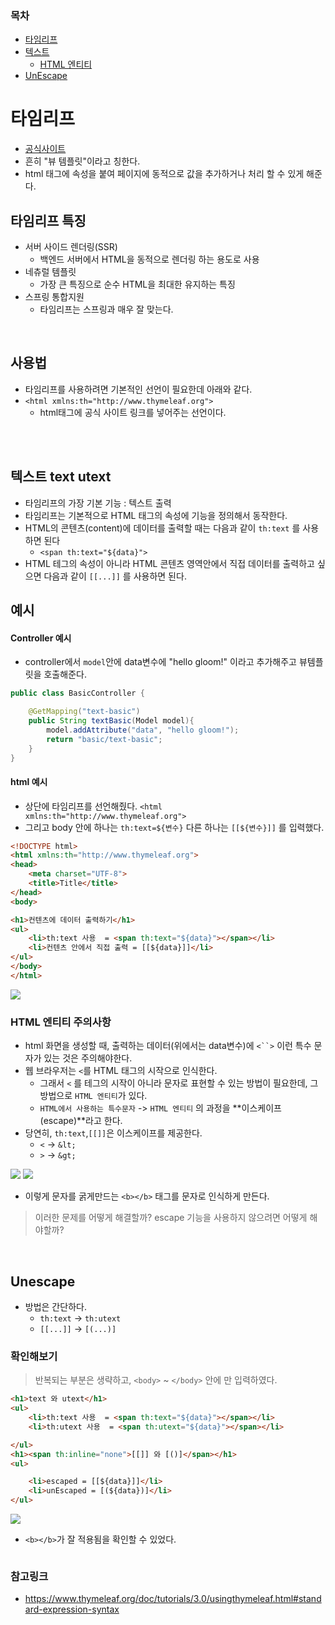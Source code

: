 ### 목차
 - [타임리프](#타임리프)
 - [텍스트](#텍스트-text-utext)
   - [HTML 엔티티](#HTML-엔티티-주의사항)
 - [UnEscape](#Unescape)

# 타임리프
 - [공식사이트](https://www.thymeleaf.org/)
 - 흔히 "뷰 템플릿"이라고 칭한다.
 - html 태그에 속성을 붙여 페이지에 동적으로 값을 추가하거나 처리 할 수 있게 해준다.

## 타임리프 특징
 - 서버 사이드 렌더링(SSR)
   - 백엔드 서버에서 HTML을 동적으로 렌더링 하는 용도로 사용
 - 네츄럴 템플릿
   - 가장 큰 특징으로 순수 HTML을 최대한 유지하는 특징
 - 스프링 통합지원
   - 타임리프는 스프링과 매우 잘 맞는다.

<br>

## 사용법 
 - 타임리프를 사용하려면 기본적인 선언이 필요한데 아래와 같다.
 - `<html xmlns:th="http://www.thymeleaf.org">`
   - html태그에 공식 사이트 링크를 넣어주는 선언이다.

<br>
<br>




## 텍스트 text utext
 - 타임리프의 가장 기본 기능 : 텍스트 출력
 - 타임리프는 기본적으로 HTML 태그의 속성에 기능을 정의해서 동작한다.
 - HTML의 콘텐츠(content)에 데이터를 출력할 때는 다음과 같이 `th:text` 를 사용하면 된다
   - `<span th:text="${data}">`
 - HTML 테그의 속성이 아니라 HTML 콘텐츠 영역안에서 직접 데이터를 출력하고 싶으면 다음과 같이 `[[...]]` 를 사용하면 된다.


## 예시

#### Controller 예시
- controller에서 `model`안에 data변수에 "hello gloom!" 이라고 추가해주고 뷰템플릿을 호출해준다.

```java
public class BasicController {

    @GetMapping("text-basic")
    public String textBasic(Model model){
        model.addAttribute("data", "hello gloom!");
        return "basic/text-basic";
    }
}

```

#### html 예시 
- 상단에 타임리프를 선언해줬다. `<html xmlns:th="http://www.thymeleaf.org">`
- 그리고 body 안에 하나는 `th:text=${변수}` 다른 하나는 `[[${변수}]]` 를 입력했다. 

```html
<!DOCTYPE html>
<html xmlns:th="http://www.thymeleaf.org">
<head>
    <meta charset="UTF-8">
    <title>Title</title>
</head>
<body>

<h1>컨텐츠에 데이터 출력하기</h1>
<ul>
    <li>th:text 사용  = <span th:text="${data}"></span></li>
    <li>컨텐츠 안에서 직접 출력 = [[${data}]]</li>
</ul>
</body>
</html>
```

<img src="https://user-images.githubusercontent.com/104331549/203462124-ceca3787-2e02-45c8-9bab-337a385eb466.png">

<br>

### HTML 엔티티 주의사항 
- html 화면을 생성할 때, 출력하는 데이터(위에서는 data변수)에 `<``>` 이런 특수 문자가 있는 것은 주의해야한다.
- 웹 브라우저는 `<`를 HTML 태그의 시작으로 인식한다. 
  - 그래서 `<` 를 테그의 시작이 아니라 문자로 표현할 수 있는 방법이 필요한데, 그 방법으로 `HTML 엔티티`가 있다.
  - `HTML에서 사용하는 특수문자` -> `HTML 엔티티` 의 과정을 **이스케이프(escape)**라고 한다.
- 당연히, `th:text`,`[[]]`은 이스케이프를 제공한다.
  - `<` -> `&lt;`
  - `>` -> `&gt;`
  
<img src="https://user-images.githubusercontent.com/104331549/203462918-826be578-de42-4161-98d6-d5d546234774.png">
<img src="https://user-images.githubusercontent.com/104331549/203462978-afe565ac-815e-4450-97ee-8771358bf18f.png">

 - 이렇게 문자를 굵게만드는 `<b></b>` 태그를 문자로 인식하게 만든다.

> 이러한 문제를 어떻게 해결할까?
> escape 기능을 사용하지 않으려면 어떻게 해야할까?

<br>

## Unescape
- 방법은 간단하다.
  - `th:text` -> `th:utext`
  - `[[...]]` -> `[(...)]`

### 확인해보기
> 반복되는 부분은 생략하고, `<body>` ~ `</body>` 안에 만 입력하였다. 
```html
<h1>text 와 utext</h1>
<ul>
    <li>th:text 사용  = <span th:text="${data}"></span></li>
    <li>th:utext 사용  = <span th:utext="${data}"></span></li>

</ul>
<h1><span th:inline="none">[[]] 와 [()]</span></h1>
<ul>

    <li>escaped = [[${data}]]</li>
    <li>unEscaped = [(${data})]</li>
</ul>
```
<img src="https://user-images.githubusercontent.com/104331549/203467209-286c09ec-9767-4b48-a1df-862f410cee78.png">

- `<b></b>`가 잘 적용됨을 확인할 수 있었다.

<img src="">

### 참고링크

 - https://www.thymeleaf.org/doc/tutorials/3.0/usingthymeleaf.html#standard-expression-syntax